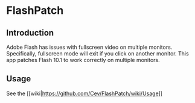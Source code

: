 FlashPatch
==========

Introduction
------------
Adobe Flash has issues with fullscreen video on multiple monitors. Specifically, fullscreen mode will exit if you click on another monitor. This app patches Flash 10.1 to work correctly on multiple monitors.

Usage
------
See the [[wiki|https://github.com/Cev/FlashPatch/wiki/Usage]]

